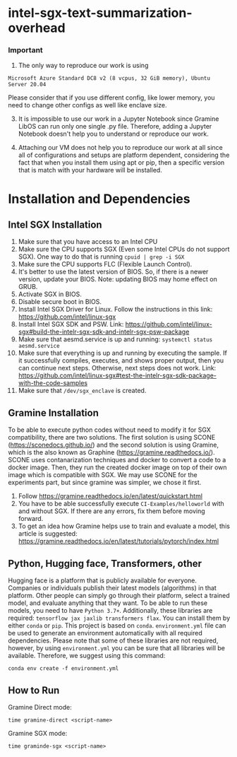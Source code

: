 # intel-sgx-text-summarization-overhead
### Important
1. The only way to reproduce our work is using 
```
Microsoft Azure Standard DC8 v2 (8 vcpus, 32 GiB memory), Ubuntu Server 20.04
```
Please consider that if you use different config, like lower memory, you need to change other configs as well like enclave size.

3. It is impossible to use our work in a Jupyter Notebook since Gramine LibOS can run only one single .py file. Therefore, adding a Jupyter Notebook doesn't help you to understand or reproduce our work.

4. Attaching our VM does not help you to reproduce our work at all since all of configurations and setups are platform dependent, considering the fact that when you install them using apt or pip, then a specific version that is match with your hardware will be installed.

# Installation and Dependencies

## Intel SGX Installation
1. Make sure that you have access to an Intel CPU
2. Make sure the CPU supports SGX (Even some Intel CPUs do not support SGX). One way to do that is running `cpuid | grep -i SGX`
3. Make sure the CPU supports FLC (Flexible Launch Control). 
4. It's better to use the latest version of BIOS. So, if there is a newer version, update your BIOS. Note: updating BIOS may home effect on GRUB.
5. Activate SGX in BIOS.
6. Disable secure boot in BIOS.
7. Install Intel SGX Driver for Linux. Follow the instructions in this link: https://github.com/intel/linux-sgx
8. Install Intel SGX SDK and PSW. Link: https://github.com/intel/linux-sgx#build-the-intelr-sgx-sdk-and-intelr-sgx-psw-package
9. Make sure that aesmd.service is up and running: `systemctl status aesmd.service`
10. Make sure that everything is up and running by executing the sample. If it successfully compiles, executes, and shows proper output, then you can continue next steps. Otherwise, next steps does not work. Link: https://github.com/intel/linux-sgx#test-the-intelr-sgx-sdk-package-with-the-code-samples
13. Make sure that `/dev/sgx_enclave` is created.

## Gramine Installation
To be able to execute python codes without need to modify it for SGX compatibility, there are two solutions. The first solution is using SCONE (https://sconedocs.github.io/) and the second solution is using Gramine, which is the also known as Graphine (https://gramine.readthedocs.io/). SCONE uses contanarization techniques and docker to convert a code to a docker image. Then, they run the created docker image on top of their own image which is compatible with SGX. We may use SCONE for the experiments part, but since gramine was simpler, we chose it first.
1. Follow https://gramine.readthedocs.io/en/latest/quickstart.html
2. You have to be able successfully execute `CI-Examples/helloworld` with and without SGX. If there are any errors, fix them before moving forward.
3. To get an idea how Gramine helps use to train and evaluate a model, this article is suggested: https://gramine.readthedocs.io/en/latest/tutorials/pytorch/index.html

## Python, Hugging face, Transformers, other
Hugging face is a platform that is publicly available for everyone. Companies or individuals publish their latest models (algorithms) in that platform. Other people can simply go through their platform, select a trained model, and evaluate anything that they want. To be able to run these models, you need to have `Python 3.7+`. Additionally, these libraries are required: `tensorflow jax jaxlib transformers flax`. You can install them by either `conda` or `pip`.
This project is based on `conda`. `environment.yml` file can be used to generate an environment automatically with all required dependencies. Please note that some of these libraries are not required, however, by using `environment.yml` you can be sure that all libraries will be available.
Therefore, we suggest using this command: 
```
conda env create -f environment.yml
```

## How to Run
Gramine Direct mode:
```
time gramine-direct <script-name>
```
Gramine SGX mode:
```
time graminde-sgx <script-name>
```
